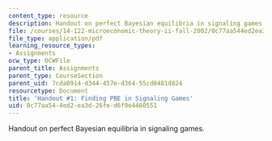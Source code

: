 ```yaml
---
content_type: resource
description: Handout on perfect Bayesian equilibria in signaling games.
file: /courses/14-122-microeconomic-theory-ii-fall-2002/0c77aa544ed2ea3d26fed6f9e4460551_pbe.pdf
file_type: application/pdf
learning_resource_types:
- Assignments
ocw_type: OCWFile
parent_title: Assignments
parent_type: CourseSection
parent_uid: 7cda0914-d344-457e-d364-55cd0481d824
resourcetype: Document
title: 'Handout #1: Finding PBE in Signaling Games'
uid: 0c77aa54-4ed2-ea3d-26fe-d6f9e4460551
---
```

Handout on perfect Bayesian equilibria in signaling games.

